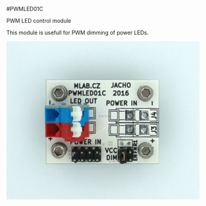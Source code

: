 <!--- PrjInfo ---> <!--- Please remove this line after manually editing --->
<!--- 00a56be08b96043df9e37d6aff7b6990 --->
<!--- Created:20170112-18:22: ---> 
<!--- Author:Mlab: ---> 
<!--- AuthorEmail:mlab@mlab.cz: ---> 
<!--- Tags:imported: ---> 
<!--- Ust:http://www.ust.cz/shop/product_info.php?cPath=22_54&products_id=265: ---> 
<!--- Name:PWMLED01C: --->
#PWMLED01C 
<!--- LongName --->
PWM LED control module
<!--- ELongName ---> 

<!--- Lead --->
This module is usefull for PWM dimming of power LEDs.
<!--- ELead ---> 

![LeadImg](DOC/SRC/img/PWMLED01C_top_big.jpg) 


​
​
<!--- Description --->
<!--- EDescription --->
<!--- Content --->
<!--- EContent --->
            